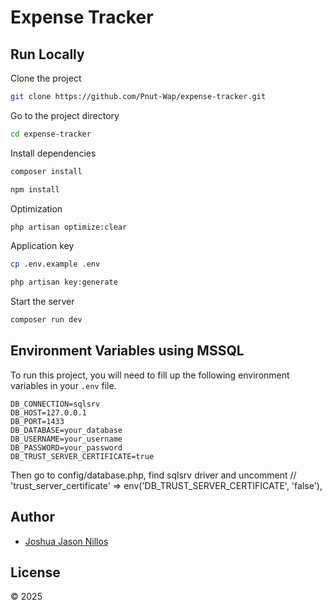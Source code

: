 # Expense Tracker

## Run Locally

Clone the project

```bash
git clone https://github.com/Pnut-Wap/expense-tracker.git
```

Go to the project directory

```bash
cd expense-tracker
```

Install dependencies

```bash
composer install
```

```bash
npm install
```

Optimization

```bash
php artisan optimize:clear
```

Application key

```bash
cp .env.example .env
```

```bash
php artisan key:generate
```

Start the server

```bash
composer run dev
```

## Environment Variables using MSSQL

To run this project, you will need to fill up the following environment variables in your `.env` file.

`DB_CONNECTION=sqlsrv`\
`DB_HOST=127.0.0.1`\
`DB_PORT=1433`\
`DB_DATABASE=your_database`\
`DB_USERNAME=your_username`\
`DB_PASSWORD=your_password`\
`DB_TRUST_SERVER_CERTIFICATE=true`

Then go to config/database.php, find sqlsrv driver and uncomment // 'trust_server_certificate' => env('DB_TRUST_SERVER_CERTIFICATE', 'false'),

## Author

-   [Joshua Jason Nillos](https://github.com/Pnut-Wap)

## License

&copy; 2025
